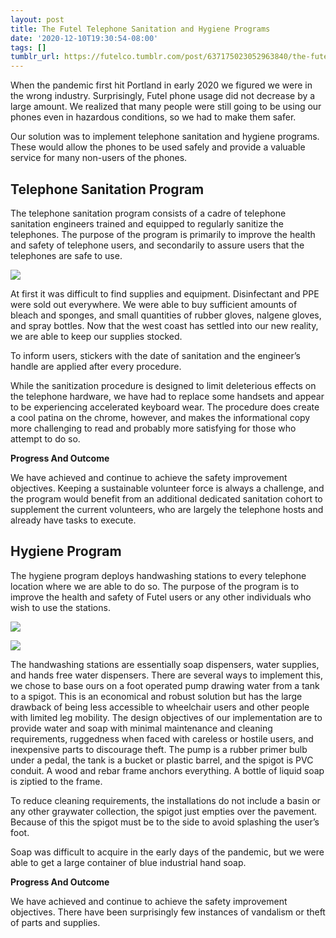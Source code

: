 ```yaml
---
layout: post
title: The Futel Telephone Sanitation and Hygiene Programs
date: '2020-12-10T19:30:54-08:00'
tags: []
tumblr_url: https://futelco.tumblr.com/post/637175023052963840/the-futel-telephone-sanitation-and-hygiene
---
```

When the pandemic first hit Portland in early 2020 we figured we were in the wrong industry. Surprisingly, Futel phone usage did not decrease by a large amount. We realized that many people were still going to be using our phones even in hazardous conditions, so we had to make them safer.

Our solution was to implement telephone sanitation and hygiene programs. These would allow the phones to be used safely and provide a valuable service for many non-users of the phones.

## Telephone Sanitation Program

The telephone sanitation program consists of a cadre of telephone sanitation engineers trained and equipped to regularly sanitize the telephones. The purpose of the program is primarily to improve the health and safety of telephone users, and secondarily to assure users that the telephones are safe to use.

![](https://64.media.tumblr.com/a4f58d06542319c55aa38b5b09a7de69/03ef353b38b9a810-f1/s540x810/7bd4b98d56e7b24fe172503c78d33af67882889e.jpg)

At first it was difficult to find supplies and equipment. Disinfectant and PPE were sold out everywhere. We were able to buy sufficient amounts of bleach and sponges, and small quantities of rubber gloves, nalgene gloves, and spray bottles. Now that the west coast has settled into our new reality, we are able to keep our supplies stocked.

To inform users, stickers with the date of sanitation and the engineer’s handle are applied after every procedure.

While the sanitization procedure is designed to limit deleterious effects on the telephone hardware, we have had to replace some handsets and appear to be experiencing accelerated keyboard wear. The procedure does create a cool patina on the chrome, however, and makes the informational copy more challenging to read and probably more satisfying for those who attempt to do so.

**Progress And Outcome**

We have achieved and continue to achieve the safety improvement objectives. Keeping a sustainable volunteer force is always a challenge, and the program would benefit from an additional dedicated sanitation cohort to supplement the current volunteers, who are largely the telephone hosts and already have tasks to execute.

## Hygiene Program

The hygiene program deploys handwashing stations to every telephone location where we are able to do so. The purpose of the program is to improve the health and safety of Futel users or any other individuals who wish to use the stations.

![](https://64.media.tumblr.com/c0ce9217a0126e89b65689535b93ff61/03ef353b38b9a810-67/s540x810/5426e8f61bee33ff14c08ef29090f61db02865b9.jpg)

![](https://64.media.tumblr.com/67c325bd1952b82de8959a020032ed4e/03ef353b38b9a810-ec/s540x810/b0f5c988dc54e42da8bbf763de6e6dd164a64bc0.jpg)

The handwashing stations are essentially soap dispensers, water supplies, and hands free water dispensers. There are several ways to implement this, we chose to base ours on a foot operated pump drawing water from a tank to a spigot. This is an economical and robust solution but has the large drawback of being less accessible to wheelchair users and other people with limited leg mobility. The design objectives of our implementation are to provide water and soap with minimal maintenance and cleaning requirements, ruggedness when faced with careless or hostile users, and inexpensive parts to discourage theft. The pump is a rubber primer bulb under a pedal, the tank is a bucket or plastic barrel, and the spigot is PVC conduit. A wood and rebar frame anchors everything. A bottle of liquid soap is ziptied to the frame.

To reduce cleaning requirements, the installations do not include a basin or any other graywater collection, the spigot just empties over the pavement. Because of this the spigot must be to the side to avoid splashing the user’s foot.

Soap was difficult to acquire in the early days of the pandemic, but we were able to get a large container of blue industrial hand soap.

**Progress And Outcome**

We have achieved and continue to achieve the safety improvement objectives. There have been surprisingly few instances of vandalism or theft of parts and supplies.

